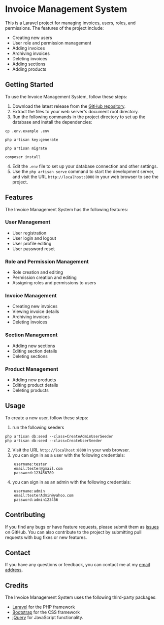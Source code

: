 # Invoice Management System

This is a Laravel project for managing invoices, users, roles, and permissions. The features of the project include:

- Creating new users
- User role and permission management
- Adding invoices
- Archiving invoices
- Deleting invoices
- Adding sections
- Adding products

## Getting Started

To use the Invoice Management System, follow these steps:

1. Download the latest release from the [GitHub repository](https://github.com/Mohamadalani963/invoiceLaravelProject).
2. Extract the files to your web server's document root directory.
3. Run the following commands in the project directory to set up the database and install the dependencies:

```
cp .env.example .env
```
```
php artisan key:generate
```
```
php artisan migrate
```
```
composer install
```


4. Edit the `.env` file to set up your database connection and other settings.
5. Use the `php artisan serve` command to start the development server, and visit the URL `http://localhost:8000` in your web browser to see the project.

## Features

The Invoice Management System has the following features:

### User Management

- User registration
- User login and logout
- User profile editing
- User password reset

### Role and Permission Management

- Role creation and editing
- Permission creation and editing
- Assigning roles and permissions to users

### Invoice Management

- Creating new invoices
- Viewing invoice details
- Archiving invoices
- Deleting invoices

### Section Management

- Adding new sections
- Editing section details
- Deleting sections

### Product Management

- Adding new products
- Editing product details
- Deleting products

## Usage

To create a new user, follow these steps:
1. run the following seeders
```
php artisan db:seed --class=CreateAdminUserSeeder
php artisan db:seed --class=CreateUserSeeder

```

2. Visit the URL `http://localhost:8000` in your web browser.
3. you can sign in as a user with the following credentials:
```
    username:tester
    email:tester@gmail.com
    password:123456789
```
4. you can sign in as an admin with the following credentials:
```
    username:admin
    email:testerAdmin@yahoo.com
    password:admin123456
```

## Contributing

If you find any bugs or have feature requests, please submit them as [issues](https://github.com/your-username/invoice-management-system/issues) on GitHub. You can also contribute to the project by submitting pull requests with bug fixes or new features.


## Contact

If you have any questions or feedback, you can contact me at my [email address](mailto:mohamadalani963@gmail.com).

## Credits

The Invoice Management System uses the following third-party packages:

- [Laravel](https://laravel.com/) for the PHP framework
- [Bootstrap](https://getbootstrap.com/) for the CSS framework
- [jQuery](https://jquery.com/) for JavaScript functionality.
